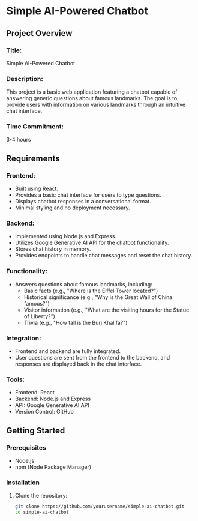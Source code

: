 # Simple AI-Powered Chatbot

## Project Overview

### Title: 
Simple AI-Powered Chatbot

### Description:
This project is a basic web application featuring a chatbot capable of answering generic questions about famous landmarks. The goal is to provide users with information on various landmarks through an intuitive chat interface.

### Time Commitment:
3-4 hours

## Requirements

### Frontend:
- Built using React.
- Provides a basic chat interface for users to type questions.
- Displays chatbot responses in a conversational format.
- Minimal styling and no deployment necessary.

### Backend:
- Implemented using Node.js and Express.
- Utilizes Google Generative AI API for the chatbot functionality.
- Stores chat history in memory.
- Provides endpoints to handle chat messages and reset the chat history.

### Functionality:
- Answers questions about famous landmarks, including:
  - Basic facts (e.g., "Where is the Eiffel Tower located?")
  - Historical significance (e.g., "Why is the Great Wall of China famous?")
  - Visitor information (e.g., "What are the visiting hours for the Statue of Liberty?")
  - Trivia (e.g., "How tall is the Burj Khalifa?")

### Integration:
- Frontend and backend are fully integrated.
- User questions are sent from the frontend to the backend, and responses are displayed back in the chat interface.

### Tools:
- Frontend: React
- Backend: Node.js and Express
- API: Google Generative AI API
- Version Control: GitHub

## Getting Started

### Prerequisites
- Node.js
- npm (Node Package Manager)

### Installation
1. Clone the repository:
   ```sh
   git clone https://github.com/yourusername/simple-ai-chatbot.git
   cd simple-ai-chatbot
